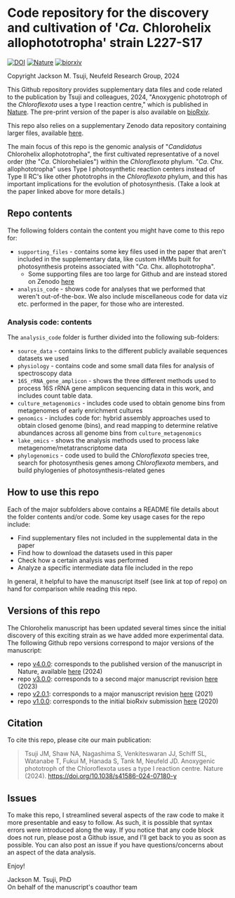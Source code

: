 # Code repository for the discovery and cultivation of '_Ca._ Chlorohelix allophototropha' strain L227-S17

[![DOI](https://zenodo.org/badge/273164101.svg)](https://zenodo.org/badge/latestdoi/273164101)
[![Nature](https://img.shields.io/badge/Nature-10.1038%2Fs41586--024--07180--y-green)](https://doi.org/10.1038/s41586-024-07180-y)
[![biorxiv](https://img.shields.io/badge/biorxiv-10.1101%2F2020.07.07.190934-grey)](https://doi.org/10.1101/2020.07.07.190934)

Copyright Jackson M. Tsuji, Neufeld Research Group, 2024

This Github repository provides supplementary data files and code related to the publication by Tsuji and colleagues, 
2024, "Anoxygenic phototroph of the _Chloroflexota_ uses a type I reaction centre," which is published in
[Nature](https://doi.org/10.1038/s41586-024-07180-y). The pre-print version of the paper is also available on
[bioRxiv](https://doi.org/10.1101/2020.07.07.190934).

This repo also relies on a supplementary Zenodo data repository containing larger files, available 
[here](https://doi.org/10.5281/zenodo.3930110).

The main focus of this repo is the genomic analysis of "_Candidatus_ Chlorohelix allophototropha", the first cultivated 
representative of a novel order (the "_Ca_. Chloroheliales") within the _Chloroflexota_ phylum. "_Ca_. Chx. 
allophototropha" uses Type I photosynthetic reaction centers instead of Type II RC's like other phototrophs in the 
_Chloroflexota_ phylum, and this has important implications for the evolution of photosynthesis. (Take a look at the 
paper linked above for more details.)

## Repo contents
The following folders contain the content you might have come to this repo for:
- `supporting_files` - contains some key files used in the paper that aren't included in the supplementary data, like 
  custom HMMs built for photosynthesis proteins associated with "_Ca_. Chx. allophototropha".
  - Some supporting files are too large for Github and are instead stored on Zenodo 
    [here](https://doi.org/10.5281/zenodo.3930110)
- `analysis_code` - shows code for analyses that we performed that weren't out-of-the-box. We also include 
  miscellaneous code for data viz etc. performed in the paper, for those who are interested.

### Analysis code: contents
The `analysis_code` folder is further divided into the following sub-folders:

- `source_data` - contains links to the different publicly available sequences datasets we used
- `physiology` - contains code and some small data files for analysis of spectroscopy data
- `16S_rRNA_gene_amplicon` - shows the three different methods used to process 16S rRNA gene amplicon sequencing data 
  in this work, and includes count table data.
- `culture_metagenomics` - includes code used to obtain genome bins from metagenomes of early enrichment cultures
- `genomics` - includes code for: hybrid assembly approaches used to obtain closed genome (bins), and read mapping to 
  determine relative abundances across all genome bins from `culture_metagenomics`
- `lake_omics` - shows the analysis methods used to process lake metagenome/metatranscriptome data
- `phylogenomics` - code used to build the _Chloroflexota_ species tree, search for photosynthesis genes among 
  _Chloroflexota_ members, and build phylogenies of photosynthesis-related genes

## How to use this repo
Each of the major subfolders above contains a README file details about the folder contents and/or code. Some key 
usage cases for the repo include:
- Find supplementary files not included in the supplemental data in the paper
- Find how to download the datasets used in this paper
- Check how a certain analysis was performed
- Analyze a specific intermediate data file included in the repo

In general, it helpful to have the manuscript itself (see link at top of repo) on hand for comparison while reading 
this repo.

## Versions of this repo
The Chlorohelix manuscript has been updated several times since the initial discovery of this exciting strain as we 
have added more experimental data. The following Github repo versions correspond to major versions of the manuscript:
- repo [v4.0.0](https://github.com/jmtsuji/Ca-Chlorohelix-allophototropha-RCI/tree/v4.0.0): corresponds to the published
  version of the manuscript in Nature, available [here](https://www.biorxiv.org/content/10.1101/2020.07.07.190934v4) (2024)
- repo [v3.0.0](https://github.com/jmtsuji/Ca-Chlorohelix-allophototropha-RCI/tree/v3.0.0): corresponds to a second
  major manuscript revision [here](https://www.biorxiv.org/content/10.1101/2020.07.07.190934v4) (2023)
- repo [v2.0.1](https://github.com/jmtsuji/Ca-Chlorohelix-allophototropha-RCI/tree/v2.0.1): corresponds to a major
  manuscript revision [here](https://www.biorxiv.org/content/10.1101/2020.07.07.190934v3) (2021)
- repo [v1.0.0](https://github.com/jmtsuji/Ca-Chlorohelix-allophototropha-RCI/tree/v1.0.0): corresponds to the initial
  bioRxiv submission [here](https://www.biorxiv.org/content/10.1101/2020.07.07.190934v1) (2020)

## Citation
To cite this repo, please cite our main publication:

> Tsuji JM, Shaw NA, Nagashima S, Venkiteswaran JJ, Schiff SL, Watanabe T, Fukui M, Hanada S, Tank M, Neufeld JD. Anoxygenic 
> phototroph of the Chloroflexota uses a type I reaction centre. Nature (2024). https://doi.org/10.1038/s41586-024-07180-y

## Issues
To make this repo, I streamlined several aspects of the raw code to make it more presentable and easy to follow. As 
such, it is possible that syntax errors were introduced along the way. If you notice that any code block does not run, 
please post a Github issue, and I'll get back to you as soon as possible. You can also post an issue if you have 
questions/concerns about an aspect of the data analysis.

Enjoy!

Jackson M. Tsuji, PhD  
On behalf of the manuscript's coauthor team

